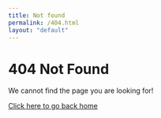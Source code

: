 ```yaml
---
title: Not found
permalink: /404.html
layout: "default"
---
```


# 404 Not Found

We cannot find the page you are looking for!

[Click here to go back home](/)
